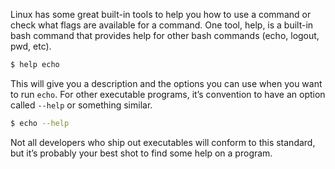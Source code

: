Linux has some great built-in tools to help you how to use a command or check what flags are available for a command. One tool, help, is a built-in bash command that provides help for other bash commands (echo, logout, pwd, etc).

```bash
$ help echo
```

This will give you a description and the options you can use when you want to run `echo`. For other executable programs, it’s convention to have an option called `--help` or something similar. 

```bash
$ echo --help
```

Not all developers who ship out executables will conform to this standard, but it’s probably your best shot to find some help on a program.
